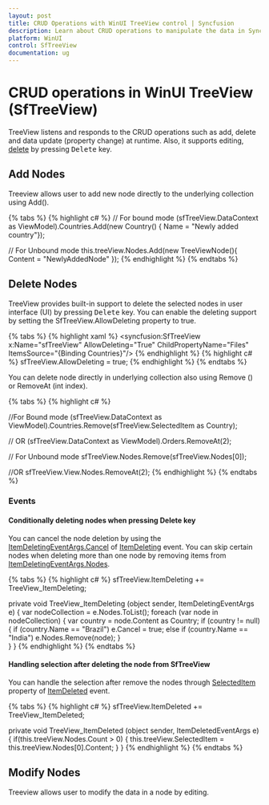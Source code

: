```yaml
---
layout: post
title: CRUD Operations with WinUI TreeView control | Syncfusion
description: Learn about CRUD operations to manipulate the data in Syncfusion WinUI TreeView (SfTreeView) control and more details.
platform: WinUI
control: SfTreeView
documentation: ug
---
```


# CRUD operations in WinUI TreeView (SfTreeView)

TreeView listens and responds to the CRUD operations such as add, delete and data update (property change) at runtime. Also, it supports editing, [delete]() by pressing <kbd>Delete</kbd> key.

## Add Nodes

Treeview allows user to add new node directly to the underlying collection using Add().

{% tabs %}
{% highlight c# %}
// For bound mode
(sfTreeView.DataContext as ViewModel).Countries.Add(new Country() { Name = "Newly added country"});

// For Unbound mode
this.treeView.Nodes.Add(new TreeViewNode(){ Content = "NewlyAddedNode" });
{% endhighlight %}
{% endtabs %}

## Delete Nodes

TreeView provides built-in support to delete the selected nodes in user interface (UI) by pressing <kbd>Delete</kbd> key. You can enable the deleting support by setting the SfTreeView.AllowDeleting property to true.

{% tabs %}
{% highlight xaml %}
<syncfusion:SfTreeView  
                x:Name="sfTreeView" 
				AllowDeleting="True"
				ChildPropertyName="Files"
                ItemsSource="{Binding Countries}"/>
{% endhighlight %}
{% highlight c# %}
sfTreeView.AllowDeleting = true;
{% endhighlight %}
{% endtabs %}

You can delete node directly in underlying collection also using Remove () or RemoveAt (int index).

{% tabs %}
{% highlight c# %}

//For Bound mode
(sfTreeView.DataContext as ViewModel).Countries.Remove(sfTreeView.SelectedItem as Country);

// OR
(sfTreeView.DataContext as ViewModel).Orders.RemoveAt(2);

// For Unbound mode
sfTreeView.Nodes.Remove(sfTreeView.Nodes[0]);

//OR
sfTreeView.View.Nodes.RemoveAt(2);
{% endhighlight %}
{% endtabs %}

### Events

#### Conditionally deleting nodes when pressing Delete key

You can cancel the node deletion by using the [ItemDeletingEventArgs.Cancel]() of [ItemDeleting]() event. You can skip certain nodes when deleting more than one node by removing items from [ItemDeletingEventArgs.Nodes]().

{% tabs %}
{% highlight c# %}
sfTreeView.ItemDeleting += TreeView_ItemDeleting;

private void TreeView_ItemDeleting (object sender, ItemDeletingEventArgs e)
{
    var nodeCollection = e.Nodes.ToList();
    foreach (var node in nodeCollection)
    {
        var country = node.Content as Country;
        if (country != null)
        {
            if (country.Name == "Brazil")
                e.Cancel = true;
            else if (country.Name == "India")
                e.Nodes.Remove(node);
        }        
    }
}
{% endhighlight %}
{% endtabs %}


#### Handling selection after deleting the node from SfTreeView

You can handle the selection after remove the nodes through [SelectedItem]() property of [ItemDeleted]() event.

{% tabs %}
{% highlight c# %}
sfTreeView.ItemDeleted += TreeView_ItemDeleted;

private void TreeView_ItemDeleted (object sender, ItemDeletedEventArgs e)
{
    if(this.treeView.Nodes.Count > 0)
    {
        this.treeView.SelectedItem = this.treeView.Nodes[0].Content;
    }
}
{% endhighlight %}
{% endtabs %}

## Modify Nodes

Treeview allows user to modify the data in a node by editing.
